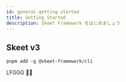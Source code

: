 ```yaml
---
id: general-getting-started
title: Getting Started
description: Skeet Framework をはじめましょう
---
```


## Skeet v3

```
pnpm add -g @skeet-framework/cli
```

LFGGG 🚀🔥
